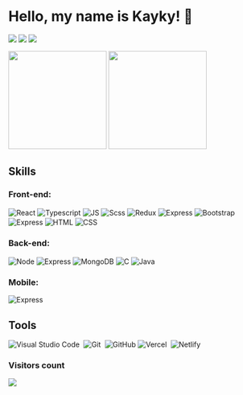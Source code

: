 # Hello, my name is Kayky! 👋
<!--
<img width=100% src="https://capsule-render.vercel.app/api?type=waving&color=00BFFF&height=120&section=header"/>
-->

<!--
[![Typing SVG](https://readme-typing-svg.herokuapp.com/?color=00BFFF&size=35&center=true&vCenter=true&width=1000&lines=Hello,+my+name+is+Kayky!;Welcome+to+my+GitHub!+:%29)](https://git.io/typing-svg)
--> 

 <!--
 
<div align="center">  
  <img width="49%" height="195px" src="https://github-readme-stats.vercel.app/api?username=kaykyls&show_icons=true&count_private=true&hide_border=true&title_color=00BFFF&icon_color=00bfbf&text_color=ffffff&bg_color=0d1117"/> 
  <img width="41%" height="195px" src="https://github-readme-stats.vercel.app/api/top-langs/?username=kaykyls&layout=compact&hide_border=true&title_color=00BFFF&text_color=ffffff&bg_color=0d1117" />
</div>

-->


<div>
 
 <a href="https://kaykyls.github.io" target="_blank"><img src="https://img.shields.io/badge/kaykyls.github.io-000000?style=for-the-badge&logo=About.me&logoColor=white" target="_blank"></a>
 <a href="https://instagram.com/dev.kayky" target="_blank"><img src="https://img.shields.io/badge/-Instagram-%23E4405F?style=for-the-badge&logo=instagram&logoColor=white" target="_blank"></a>
 <a href="https://www.linkedin.com/in/devkayky" target="_blank"><img src="https://img.shields.io/badge/LinkedIn-0077B5?style=for-the-badge&logo=linkedin&logoColor=white" target="_blank"></a>
 
</div>

<div>
 <img height="195px" src="https://github-readme-stats.vercel.app/api?username=kaykyls&show_icons=true&theme=tokyonight" />
 <img height="195px" src="https://github-readme-stats.vercel.app/api/top-langs/?username=kaykyls&theme=tokyonight&layout=compact" />
</div>

<!--
<div>
  ![Snake animation](https://github.com/kaykyls/kaykyls/blob/output/github-contribution-grid-snake.svg)
</div>
-->

## Skills

### Front-end:

<div style="display: inline-block" align="">
  <!-- <img align="center" alt="React" src="https://img.shields.io/badge/Next-black?style=for-the-badge&logo=next.js&logoColor=white"> -->
  <img align="center" alt="React" src="https://img.shields.io/badge/React-20232A?style=for-the-badge&logo=react&logoColor=61DAFB">
  <img align="center" alt="Typescript" src="https://img.shields.io/badge/TypeScript-007ACC?style=for-the-badge&logo=typescript&logoColor=white">
  <img align="center" alt="JS" src="https://img.shields.io/badge/JavaScript-F7DF1E?style=for-the-badge&logo=javascript&logoColor=black">
  <img align="center" alt="Scss" src="https://img.shields.io/badge/Sass-CC6699?style=for-the-badge&logo=sass&logoColor=white">
  <img align="center" alt="Redux" src="https://img.shields.io/badge/Redux-593D88?style=for-the-badge&logo=redux&logoColor=white">
  <img align="center" alt="Express" src="https://img.shields.io/badge/Tailwind_CSS-38B2AC?style=for-the-badge&logo=tailwind-css&logoColor=white">
  <img align="center" alt="Bootstrap" src="https://img.shields.io/badge/Bootstrap-563D7C?style=for-the-badge&logo=bootstrap&logoColor=white">
  <img align="center" alt="Express" src="https://img.shields.io/badge/React_Router-CA4245?style=for-the-badge&logo=react-router&logoColor=white">
  <img align="center" alt="HTML" src="https://img.shields.io/badge/HTML5-E34F26?style=for-the-badge&logo=html5&logoColor=white">
  <img align="center" alt="CSS" src="https://img.shields.io/badge/CSS3-1572B6?style=for-the-badge&logo=css3&logoColor=white">
</div>

### Back-end:

<div style="display: inline-block" align="">
 <img align="center" alt="Node" src="https://img.shields.io/badge/Node.js-43853D?style=for-the-badge&logo=node.js&logoColor=white">
 <img align="center" alt="Express" src="https://img.shields.io/badge/Express-000000.svg?style=for-the-badge&logo=Express&logoColor=white">
 <img align="center" alt="MongoDB" src="https://img.shields.io/badge/MongoDB-4EA94B?style=for-the-badge&logo=mongodb&logoColor=white">
 <img align="center" alt="C" src="https://img.shields.io/badge/C-00599C?style=for-the-badge&logo=c&logoColor=white">
 <img align="center" alt="Java" src="https://img.shields.io/badge/Java-ED8B00?style=for-the-badge&logo=openjdk&logoColor=white">
</div>

### Mobile:

<div style="display: inline-block" align="">
 <img align="center" alt="Express" src="https://img.shields.io/badge/React_Native-20232A?style=for-the-badge&logo=react&logoColor=61DAFB">
</div>

## Tools
![Visual Studio Code](https://img.shields.io/badge/Visual%20Studio%20Code-007ACC.svg?style=for-the-badge&logo=Visual-Studio-Code&logoColor=white)&nbsp;
![Git](https://img.shields.io/badge/GIT-E44C30?style=for-the-badge&logo=git&logoColor=white)&nbsp;
![GitHub](https://img.shields.io/badge/github-%23121011.svg?style=for-the-badge&logo=github&logoColor=white)
![Vercel](https://img.shields.io/badge/Vercel-000000?style=for-the-badge&logo=vercel&logoColor=white)&nbsp;
![Netlify](https://img.shields.io/badge/Netlify-00C7B7.svg?style=for-the-badge&logo=Netlify&logoColor=white)&nbsp;

 
### Visitors count 
<div>
  <p><img align="center" src="https://profile-counter.glitch.me/{kaykyls}/count.svg" /></p> 
<br>
</div>

<!-- <img width=100% src="https://capsule-render.vercel.app/api?type=waving&color=00BFFF&height=120&section=footer"/> -->
